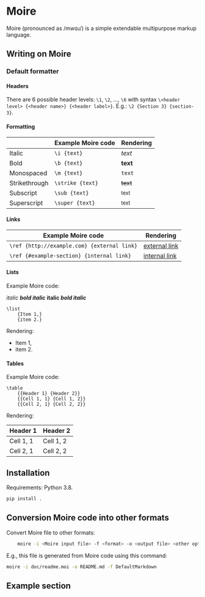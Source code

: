 # Moire

Moire (pronounced as /mwɑɹ/) is a simple extendable multipurpose markup language.

## Writing on Moire

### Default formatter

#### Headers

There are 6 possible header levels: `\1`, `\2`, ..., `\6` with syntax `\<header level> {<header name>} {<header label>}`. E.g.: `\2 {Section 3} {section-3}`.

#### Formatting

|  | Example Moire code | Rendering |
|---|---|---|
| Italic | `\i {text}` | *text* |
| Bold | `\b {text}` | **text** |
| Monospaced | `\m {text}` | `text` |
| Strikethrough | `\strike {text}` | ~~text~~ |
| Subscript | `\sub {text}` | <sub>text</sub> |
| Superscript | `\super {text}` | <sup>text</sup> |

#### Links

| Example Moire code | Rendering |
|---|---|
| `\ref {http://example.com} {external link}` | [external link](http://example.com) |
| `\ref {#example-section} {internal link}` | [internal link](#example-section) |

#### Lists

Example Moire code:

*italic **bold italic*** **italic *bold italic***

```moire
\list
    {Item 1,}
    {item 2.}
```

Rendering:


  * Item 1,
  * item 2.

#### Tables

Example Moire code:

```moire
\table
    {{Header 1} {Header 2}}
    {{Cell 1, 1} {Cell 1, 2}}
    {{Cell 2, 1} {Cell 2, 2}}
```

Rendering:

| Header 1 | Header 2 |
|---|---|
| Cell 1, 1 | Cell 1, 2 |
| Cell 2, 1 | Cell 2, 2 |

## Installation

Requirements: Python 3.8.

```bash
pip install .
```

## Conversion Moire code into other formats

Convert Moire file to other formats:

```bash
    moire -i <Moire input file> -f <format> -o <output file> <other options>
```

E.g., this file is generated from Moire code using this command:

```bash
moire -i doc/readme.moi -o README.md -f DefaultMarkdown
```

## Example section

